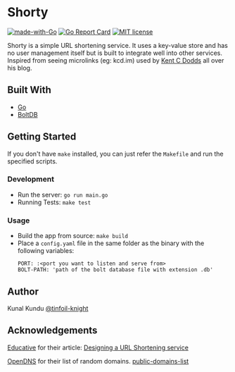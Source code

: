 # Shorty
[![made-with-Go](https://img.shields.io/badge/Made%20with-Go-1f425f.svg)](http://golang.org)
[![Go Report Card](https://goreportcard.com/badge/github.com/tinfoil-knight/shorty)](https://goreportcard.com/report/github.com/tinfoil-knight/shorty)
[![MIT license](https://img.shields.io/badge/License-MIT-blue.svg)](https://lbesson.mit-license.org/)

Shorty is a simple URL shortening service. It uses a key-value store and has no user management itself but is built to integrate well into other services. Inspired from seeing microlinks (eg: kcd.im) used by [Kent C Dodds](https://kentcdodds.com/) all over his blog.

## Built With
- [Go](https://golang.org/)
- [BoltDB](https://github.com/boltdb/bolt)

## Getting Started

If you don't have `make` installed, you can just refer the `Makefile` and run the specified scripts.

### Development
- Run the server: `go run main.go`
- Running Tests: `make test`

### Usage
- Build the app from source: `make build`
- Place a `config.yaml` file in the same folder as the binary with the following variables:
  ```
  PORT: :<port you want to listen and serve from>
  BOLT-PATH: 'path of the bolt database file with extension .db'
  ```

## Author
Kunal Kundu [@tinfoil-knight](https://github.com/tinfoil-knight)

## Acknowledgements
[Educative](https://www.educative.io/) for their article: [Designing a URL Shortening service](https://www.educative.io/courses/grokking-the-system-design-interview/m2ygV4E81AR)

[OpenDNS](https://github.com/opendns) for their list of random domains. [public-domains-list](https://github.com/opendns/public-domain-lists/blob/master/opendns-random-domains.txt)